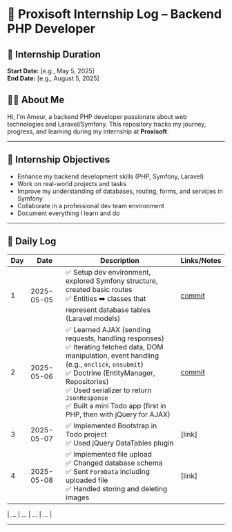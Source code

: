 # 🏢 Proxisoft Internship Log – Backend PHP Developer

## 📅 Internship Duration
**Start Date:** [e.g., May 5, 2025]  
**End Date:** [e.g., August 5, 2025]

## 👨‍💻 About Me
Hi, I’m Ameur, a backend PHP developer passionate about web technologies and Laravel/Symfony. This repository tracks my journey, progress, and learning during my internship at **Proxisoft**.

---

## 📌 Internship Objectives
- Enhance my backend development skills (PHP, Symfony, Laravel)
- Work on real-world projects and tasks
- Improve my understanding of databases, routing, forms, and services in Symfony
- Collaborate in a professional dev team environment
- Document everything I learn and do

---

## 📘 Daily Log

| Day | Date       | Description                                                                                                                                                                                                                                   | Links/Notes         |
|-----|------------|-----------------------------------------------------------------------------------------------------------------------------------------------------------------------------------------------------------------------------------------------|---------------------|
| 1   | 2025-05-05 | ✅ Setup dev environment, explored Symfony structure, created basic routes<br>✅ Entities ➡️ classes that represent database tables (Laravel models)                                                                                             | [commit](link-to-commit) |
| 2   | 2025-05-06 | ✅ Learned AJAX (sending requests, handling responses)<br>✅ Iterating fetched data, DOM manipulation, event handling (e.g., `onclick`, `onsubmit`)<br>✅ Doctrine (EntityManager, Repositories)<br>✅ Used serializer to return `JsonResponse`<br>✅ Built a mini Todo app (first in PHP, then with jQuery for AJAX) | [commit](link)      |
| 3   | 2025-05-07 | ✅ Implemented Bootstrap in Todo project<br>✅ Used jQuery DataTables plugin                                                                                                                                                                     | [link]              |
| 4   | 2025-05-08 | ✅ Implemented file upload<br>✅ Changed database schema<br>✅ Sent `FormData` including uploaded file<br>✅ Handled storing and deleting images                                                                                                   | [link]              |

| ... | ...        | ...                                                                                                                                                                                                                                           | ...                 |


---

